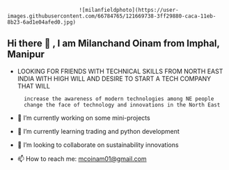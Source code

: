                            ![milanfieldphoto](https://user-images.githubusercontent.com/66784765/121669738-3ff29880-caca-11eb-8b23-6ad1e04afed0.jpg)

## Hi there 👋 , I am Milanchand Oinam from Imphal, Manipur

<!--
**milanoinam/milanoinam** is a ✨ _special_ ✨ repository because its `README.md` (this file) appears on your GitHub profile.
-->
- LOOKING FOR FRIENDS WITH TECHNICAL SKILLS FROM NORTH EAST INDIA 
  WITH HIGH WILL AND DESIRE TO START A TECH COMPANY THAT WILL

        increase the awareness of modern technologies among NE people
        change the face of technology and innovations in the North East

- 🔭 I’m currently working on some mini-projects
- 🌱 I’m currently learning trading and python development
- 👯 I’m looking to collaborate on sustainability innovations

- 📫 How to reach me: mcoinam01@gmail.com

